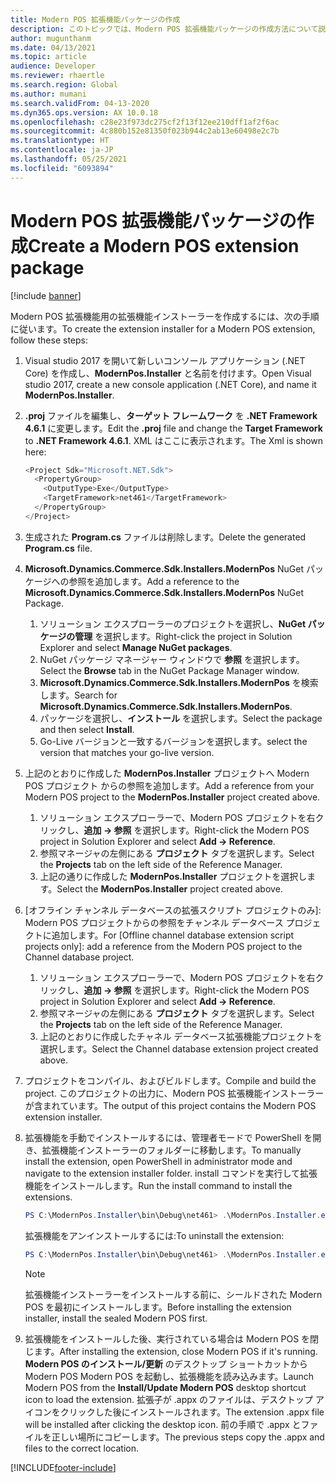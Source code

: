 ```yaml
---
title: Modern POS 拡張機能パッケージの作成
description: このトピックでは、Modern POS 拡張機能パッケージの作成方法について説明します。
author: mugunthanm
ms.date: 04/13/2021
ms.topic: article
audience: Developer
ms.reviewer: rhaertle
ms.search.region: Global
ms.author: mumani
ms.search.validFrom: 04-13-2020
ms.dyn365.ops.version: AX 10.0.18
ms.openlocfilehash: c28e23f973dc275cf2f13f12ee210dff1af2f6ac
ms.sourcegitcommit: 4c880b152e81350f023b944c2ab13e60498e2c7b
ms.translationtype: HT
ms.contentlocale: ja-JP
ms.lasthandoff: 05/25/2021
ms.locfileid: "6093894"
---
```

# <a name="create-a-modern-pos-extension-package"></a><span data-ttu-id="24f7b-103">Modern POS 拡張機能パッケージの作成</span><span class="sxs-lookup"><span data-stu-id="24f7b-103">Create a Modern POS extension package</span></span>

[!include [banner](../../../includes/banner.md)]

<span data-ttu-id="24f7b-104">Modern POS 拡張機能用の拡張機能インストーラーを作成するには、次の手順に従います。</span><span class="sxs-lookup"><span data-stu-id="24f7b-104">To create the extension installer for a Modern POS extension, follow these steps:</span></span>

1. <span data-ttu-id="24f7b-105">Visual studio 2017 を開いて新しいコンソール アプリケーション (.NET Core) を作成し、**ModernPos.Installer** と名前を付けます。</span><span class="sxs-lookup"><span data-stu-id="24f7b-105">Open Visual studio 2017, create a new console application (.NET Core), and name it **ModernPos.Installer**.</span></span>

2. <span data-ttu-id="24f7b-106">**.proj** ファイルを編集し、**ターゲット フレームワーク** を **.NET Framework 4.6.1** に変更します。</span><span class="sxs-lookup"><span data-stu-id="24f7b-106">Edit the **.proj** file and change the **Target Framework** to **.NET Framework 4.6.1**.</span></span> <span data-ttu-id="24f7b-107">XML はここに表示されます。</span><span class="sxs-lookup"><span data-stu-id="24f7b-107">The Xml is shown here:</span></span>

    ```Javascript
    <Project Sdk="Microsoft.NET.Sdk">
      <PropertyGroup>
        <OutputType>Exe</OutputType>
        <TargetFramework>net461</TargetFramework>
      </PropertyGroup>
    </Project>
    ```

3. <span data-ttu-id="24f7b-108">生成された **Program.cs** ファイルは削除します。</span><span class="sxs-lookup"><span data-stu-id="24f7b-108">Delete the generated **Program.cs** file.</span></span>

4. <span data-ttu-id="24f7b-109">**Microsoft.Dynamics.Commerce.Sdk.Installers.ModernPos** NuGet パッケージへの参照を追加します。</span><span class="sxs-lookup"><span data-stu-id="24f7b-109">Add a reference to the **Microsoft.Dynamics.Commerce.Sdk.Installers.ModernPos** NuGet Package.</span></span>

    1. <span data-ttu-id="24f7b-110">ソリューション エクスプローラーのプロジェクトを選択し、**NuGet パッケージの管理** を選択します。</span><span class="sxs-lookup"><span data-stu-id="24f7b-110">Right-click the project in Solution Explorer and select **Manage NuGet packages**.</span></span>
    2. <span data-ttu-id="24f7b-111">NuGet パッケージ マネージャー ウィンドウで **参照** を選択します。</span><span class="sxs-lookup"><span data-stu-id="24f7b-111">Select the **Browse** tab in the NuGet Package Manager window.</span></span>
    3. <span data-ttu-id="24f7b-112">**Microsoft.Dynamics.Commerce.Sdk.Installers.ModernPos** を検索します。</span><span class="sxs-lookup"><span data-stu-id="24f7b-112">Search for **Microsoft.Dynamics.Commerce.Sdk.Installers.ModernPos**.</span></span>
    4. <span data-ttu-id="24f7b-113">パッケージを選択し、**インストール** を選択します。</span><span class="sxs-lookup"><span data-stu-id="24f7b-113">Select the package and then select **Install**.</span></span>
    5. <span data-ttu-id="24f7b-114">Go-Live バージョンと一致するバージョンを選択します。</span><span class="sxs-lookup"><span data-stu-id="24f7b-114">select the version that matches your go-live version.</span></span>

5. <span data-ttu-id="24f7b-115">上記のとおりに作成した **ModernPos.Installer** プロジェクトへ Modern POS プロジェクト からの参照を追加します。</span><span class="sxs-lookup"><span data-stu-id="24f7b-115">Add a reference from your Modern POS project to the **ModernPos.Installer** project created above.</span></span>

    1. <span data-ttu-id="24f7b-116">ソリューション エクスプローラーで、Modern POS プロジェクトを右クリックし、**追加 -&gt; 参照** を選択します。</span><span class="sxs-lookup"><span data-stu-id="24f7b-116">Right-click the Modern POS project in Solution Explorer and select **Add -&gt; Reference**.</span></span>
    2. <span data-ttu-id="24f7b-117">参照マネージャの左側にある **プロジェクト** タブを選択します。</span><span class="sxs-lookup"><span data-stu-id="24f7b-117">Select the **Projects** tab on the left side of the Reference Manager.</span></span>
    3. <span data-ttu-id="24f7b-118">上記の通りに作成した **ModernPos.Installer** プロジェクトを選択します。</span><span class="sxs-lookup"><span data-stu-id="24f7b-118">Select the **ModernPos.Installer** project created above.</span></span>

6. <span data-ttu-id="24f7b-119">\[オフライン チャンネル データベースの拡張スクリプト プロジェクトのみ\]: Modern POS プロジェクトからの参照をチャンネル データベース プロジェクトに追加します。</span><span class="sxs-lookup"><span data-stu-id="24f7b-119">For \[Offline channel database extension script projects only\]: add a reference from the Modern POS project to the Channel database project.</span></span>

    1. <span data-ttu-id="24f7b-120">ソリューション エクスプローラーで、Modern POS プロジェクトを右クリックし、**追加 -&gt; 参照** を選択します。</span><span class="sxs-lookup"><span data-stu-id="24f7b-120">Right-click the Modern POS project in Solution Explorer and select **Add -&gt; Reference**.</span></span>
    2. <span data-ttu-id="24f7b-121">参照マネージャの左側にある **プロジェクト** タブを選択します。</span><span class="sxs-lookup"><span data-stu-id="24f7b-121">Select the **Projects** tab on the left side of the Reference Manager.</span></span>
    3. <span data-ttu-id="24f7b-122">上記のとおりに作成したチャネル データベース拡張機能プロジェクトを選択します。</span><span class="sxs-lookup"><span data-stu-id="24f7b-122">Select the Channel database extension project created above.</span></span>

7. <span data-ttu-id="24f7b-123">プロジェクトをコンパイル、およびビルドします。</span><span class="sxs-lookup"><span data-stu-id="24f7b-123">Compile and build the project.</span></span> <span data-ttu-id="24f7b-124">このプロジェクトの出力に、Modern POS 拡張機能インストーラーが含まれています。</span><span class="sxs-lookup"><span data-stu-id="24f7b-124">The output of this project contains the Modern POS extension installer.</span></span>

8. <span data-ttu-id="24f7b-125">拡張機能を手動でインストールするには、管理者モードで PowerShell を開き、拡張機能インストーラーのフォルダーに移動します。</span><span class="sxs-lookup"><span data-stu-id="24f7b-125">To manually install the extension, open PowerShell in administrator mode and navigate to the extension installer folder.</span></span> <span data-ttu-id="24f7b-126">install コマンドを実行して拡張機能をインストールします。</span><span class="sxs-lookup"><span data-stu-id="24f7b-126">Run the install command to install the extensions.</span></span>

    ```powershell
    PS C:\ModernPos.Installer\bin\Debug\net461> .\ModernPos.Installer.exe install
    ```

    <span data-ttu-id="24f7b-127">拡張機能をアンインストールするには:</span><span class="sxs-lookup"><span data-stu-id="24f7b-127">To uninstall the extension:</span></span>

    ```powershell
    PS C:\ModernPos.Installer\bin\Debug\net461> .\ModernPos.Installer.exe uninstall
    ```

    > [!NOTE]
    > <span data-ttu-id="24f7b-128">拡張機能インストーラーをインストールする前に、シールドされた Modern POS を最初にインストールします。</span><span class="sxs-lookup"><span data-stu-id="24f7b-128">Before installing the extension installer, install the sealed Modern POS first.</span></span>

9. <span data-ttu-id="24f7b-129">拡張機能をインストールした後、実行されている場合は Modern POS を閉じます。</span><span class="sxs-lookup"><span data-stu-id="24f7b-129">After installing the extension, close Modern POS if it's running.</span></span> <span data-ttu-id="24f7b-130">**Modern POS のインストール/更新** のデスクトップ ショートカットから Modern POS Modern POS を起動し、拡張機能を読み込みます。</span><span class="sxs-lookup"><span data-stu-id="24f7b-130">Launch Modern POS from the **Install/Update Modern POS** desktop shortcut icon to load the extension.</span></span> <span data-ttu-id="24f7b-131">拡張子が .appx のファイルは、デスクトップ アイコンをクリックした後にインストールされます。</span><span class="sxs-lookup"><span data-stu-id="24f7b-131">The extension .appx file will be installed after clicking the desktop icon.</span></span> <span data-ttu-id="24f7b-132">前の手順で .appx とファイルを正しい場所にコピーします。</span><span class="sxs-lookup"><span data-stu-id="24f7b-132">The previous steps copy the .appx and files to the correct location.</span></span>

[!INCLUDE[footer-include](../../../includes/footer-banner.md)]
